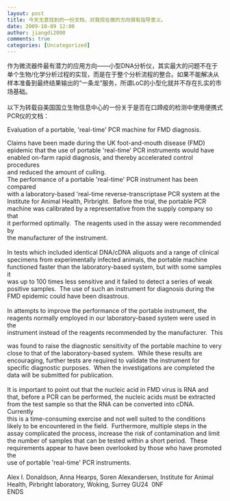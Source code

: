 ```yaml
---
layout: post
title: 今天无意找到的一份文档，对我现在做的方向很有指导意义。
date: 2009-10-09 12:00
author: jiangdi2000
comments: true
categories: [Uncategorized]
---
```

<div id="msgcns!C840C88DA912213B!1749" class="bvMsg"> 作为微流器件最有潜力的应用方向——小型DNA分析仪，其实最大的问题不在于单个生物/化学分析过程的实现，而是在于整个分析流程的整合。如果不能解决从样本准备到最终结果输出的“一条龙”服务，所谓LoC的小型化就并不存在扎实的市场基础。<div><br /></div><div>以下为转载自美国国立生物信息中心的一份关于是否在口蹄疫的检测中使用便携式PCR仪的文档：</div><div><p>Evaluation of a portable,
'real-time' PCR machine for FMD diagnosis.</p>

<p>Claims have been made during
the UK
foot-and-mouth disease (FMD)<br />
epidemic that the use of portable 'real-time' PCR instruments would have<br />
enabled on-farm rapid diagnosis, and thereby accelerated control procedures<br />
and reduced the amount of culling.<br />
The performance of a portable 'real-time' PCR instrument has been compared<br />
with a laboratory-based 'real-time reverse-transcriptase PCR system at the<br />
Institute for Animal Health, Pirbright.  Before the trial, the portable
PCR<br />
machine was calibrated by a representative from the supply company so that<br />
it performed optimally.  The reagents used in the assay were recommended
by<br />
the manufacturer of the instrument.<br /><br />
In tests which included identical DNA/cDNA aliquots and a range of clinical<br />
specimens from experimentally infected animals, the portable machine<br />
functioned faster than the laboratory-based system, but with some samples it<br />
was up to 100 times less sensitive and it failed to detect a series of weak<br />
positive samples.  The use of such an instrument for diagnosis during the<br />
FMD epidemic could have been disastrous.<br /><br />
In attempts to improve the performance of the portable instrument, the<br />
reagents normally employed in our laboratory-based system were used in the<br />
instrument instead of the reagents recommended by the manufacturer.  This 

</p>

<p>was found to raise the
diagnostic sensitivity of the portable machine to very<br />
close to that of the laboratory-based system.  While these results are<br />
encouraging, further tests are required to validate the instrument for<br />
specific diagnostic purposes.  When the investigations are completed the<br />
data will be submitted for publication.<br /><br />
It is important to point out that the nucleic acid in FMD virus is RNA and<br />
that, before a PCR can be performed, the nucleic acids must be extracted<br />
from the test sample so that the RNA can be converted into cDNA. 
Currently<br />
this is a time-consuming exercise and not well suited to the conditions<br />
likely to be encountered in the field.  Furthermore, multiple steps in the<br />
assay complicated the process, increase the risk of contamination and limit<br />
the number of samples that can be tested within a short period.  These<br />
requirements appear to have been overlooked by those who have promoted the<br />
use of portable 'real-time' PCR instruments.<br /><br />
Alex I. Donaldson, Anna Hearps, Soren Alexandersen, Institute for Animal<br />
Health, Pirbright laboratory, Woking, Surrey GU24  0NF<br />
ENDS

</p></div></div>
